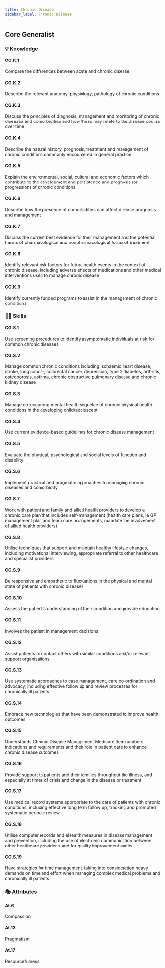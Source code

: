 ```yaml
---
title: Chronic Disease
sidebar_label: Chronic Disease
---
```

## Core Generalist

### 💡 Knowledge

#### CG.K.1

Compare the differences between acute and chronic disease

#### CG.K.2

Describe the relevant anatomy, physiology, pathology of chronic conditions

#### CG.K.3

Discuss the principles of diagnosis, management and monitoring of chronic diseases and comorbidities and how these may relate to the disease course over time

#### CG.K.4

Describe the natural history, prognosis, treatment and management of chronic conditions commonly encountered in general practice

#### CG.K.5

Explain the environmental, social, cultural and economic factors which contribute to the development and persistence and prognosis (or progression) of chronic conditions

#### CG.K.6

Describe how the presence of comorbidities can affect disease prognosis and management

#### CG.K.7

Discuss the current best evidence for their management and the potential harms of pharmacological and nonpharmacological forms of treatment

#### CG.K.8

Identify relevant risk factors for future health events in the context of chronic disease, including adverse effects of medications and other medical interventions used to manage chronic disease

#### CG.K.9

Identify currently funded programs to assist in the management of chronic conditions

### 🤹‍♀️ Skills

#### CG.S.1

Use screening procedures to identify asymptomatic individuals at risk for common chronic diseases

#### CG.S.2

Manage common chronic conditions including ischaemic heart disease, stroke, lung cancer, colorectal cancer, depression, type 2 diabetes, arthritis, osteoporosis, asthma, chronic obstructive pulmonary disease and chronic kidney disease

#### CG.S.3

Manage co-occurring mental health sequelae of chronic physical health conditions in the developing child/adolescent

#### CG.S.4

Use current evidence-based guidelines for chronic disease management

#### CG.S.5

Evaluate the physical, psychological and social levels of function and disability

#### CG.S.6

Implement practical and pragmatic approaches to managing chronic diseases and comorbidity 

#### CG.S.7

Work with patient and family and allied health providers to develop a chronic care plan that includes self-management (health care plans, ie GP management plan and team care arrangements, mandate the involvement of allied health providers) 

#### CG.S.8

Utilise techniques that support and maintain healthy lifestyle changes, including motivational interviewing, appropriate referral to other healthcare and specialist providers

#### CG.S.9

Be responsive and empathetic to fluctuations in the physical and mental state of patients with chronic diseases

#### CG.S.10

Assess the patient’s understanding of their condition and provide education 

#### CG.S.11

Involves the patient in management decisions

#### CG.S.12

Assist patients to contact others with similar conditions and/or relevant support organisations

#### CG.S.13

Use systematic approaches to case management, care co-ordination and advocacy, including effective follow up and review processes for chronically ill patients

#### CG.S.14

Embrace new technologies that have been demonstrated to improve health outcomes

#### CG.S.15

Understands Chronic Disease Management Medicare item numbers indications and requirements and their role in patient care to enhance chronic disease outcomes 

#### CG.S.16

Provide support to patients and their families throughout the illness, and especially at times of crisis and change in the disease or treatment

#### CG.S.17

Use medical record systems appropriate to the care of patients with chronic conditions, including effective long term follow up, tracking and prompted systematic periodic review

#### CG.S.18

Utilise computer records and eHealth measures in disease management and prevention, including the use of electronic communication between other healthcare provider s and for quality improvement audits

#### CG.S.19

Have strategies for time management, taking into consideration heavy demands on time and effort when managing complex medical problems and chronically ill patients

### 🎭 Attributes

#### At.6

Compassion

#### At.13

Pragmatism

#### At.17

Resourcefulness
